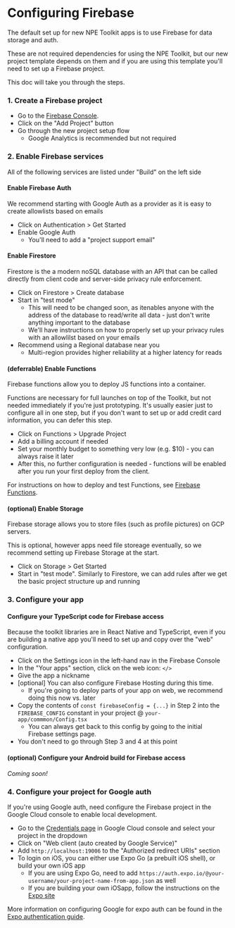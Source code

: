 # Configuring Firebase

The default set up for new NPE Toolkit apps is to use Firebase for data storage
and auth.

These are not required dependencies for using the NPE Toolkit, but our new
project template depends on them and if you are using this template you'll need
to set up a Firebase project.

This doc will take you through the steps.

### 1. Create a Firebase project

- Go to the [Firebase Console](https://console.firebase.google.com/).
- Click on the "Add Project" button
- Go through the new project setup flow
  - Google Analytics is recommended but not required

### 2. Enable Firebase services

All of the following services are listed under "Build" on the left side

#### Enable Firebase Auth

We recommend starting with Google Auth as a provider as it is easy to create
allowlists based on emails

- Click on Authentication > Get Started
- Enable Google Auth
  - You'll need to add a "project support email"

#### Enable Firestore

Firestore is the a modern noSQL database with an API that can be called directly
from client code and server-side privacy rule enforcement.

- Click on Firestore > Create database
- Start in "test mode"
  - This will need to be changed soon, as itenables anyone with the address of
    the database to read/write all data - just don't write anything important to
    the database
  - We'll have instructions on how to properly set up your privacy rules with an
    allowlilst based on your emails
- Recommend using a Regional database near you
  - Multi-region provides higher reliability at a higher latency for reads

#### (deferrable) Enable Functions

Firebase functions allow you to deploy JS functions into a container.

Functions are necessary for full launches on top of the Toolkit, but not needed
immediately if you're just prototyping. It's usually easier just to configure
all in one step, but if you don't want to set up or add credit card information,
you can defer this step.

- Click on Functions > Upgrade Project
- Add a billing account if needed
- Set your monthly budget to something very low (e.g. $10) - you can always
  raise it later
- After this, no further configuration is needed - functions will be enabled
  after you run your first deploy from the client.

For instructions on how to deploy and test Functions, see
[Firebase Functions](Functions.md).

#### (optional) Enable Storage

Firebase storage allows you to store files (such as profile pictures) on GCP
servers.

This is optional, however apps need file storeage eventually, so we recommend
setting up Firebase Storage at the start.

- Click on Storage > Get Started
- Start in "test mode". Similarly to Firestore, we can add rules after we get
  the basic project structure up and running

### 3. Configure your app

#### Configure your TypeScript code for Firebase access

Because the toolkit libraries are in React Native and TypeScript, even if you
are building a native app you'll need to set up and copy over the "web"
configuration.

- Click on the Settings icon in the left-hand nav in the Firebase Console
- In the "Your apps" section, click on the web icon: `</>`
- Give the app a nickname
- [optional] You can also configure Firebase Hosting during this time. 
   - If you're going to deploy
  parts of your app on web, we recommend doing this now vs. later
- Copy the contents of `const firebaseConfig = {...}` in Step 2
  into the `FIREBASE_CONFIG` constant in your project @
  `your-app/commmon/Config.tsx`
  - You can always get back to this config by going to the initial Firebase settings page.
- You don't need to go through Step 3 and 4 at this point



<!--
#### (optional) Configure your iOS build for Firebase access

This is needed if you're building a native iOS application.

- Native builds also need to set information in the iOS build config
- Click on the Settings icon again
- Click on Add app > `iOS+`
- Choose a bundle ID for your app. This can be changed later, so can use
  `com.USERNAME.appame` if you don't have a company
- Click on "Download GoogeService-Info.plist\*
- Open `npe-toolkit/shell/latest/ios/GoogeService-Info.plist` and copy in the
  contents
- Copy the value of `REVERSED_CLIENT_ID` from this file, and then open
  `npe-toolkit/shell/latest/ios/Info.plist` and paste the value into
  `CFBundleURLSchemes`

Afer this, you can run the iOS shell using

```
cd -P /usr/local/lib/npe-toolkit/shell/latest && yarn install && yarn shell
```
-->

#### (optional) Configure your Android build for Firebase access

_Coming soon!_
### 4. Configure your project for Google auth
If you're using Google auth, need configure the Firebase project in the Google Cloud console to enable local development.

* Go to the [Credentials page](https://console.cloud.google.com/apis/credentials) in Google Cloud console and  select your project in the dropdown
* Click on "Web client (auto created by Google Service)"
* Add `http://localhost:19006` to the "Authorized redirect URIs" section
* To login on iOS, you can either use Expo Go (a prebuilt iOS shell), or build your own iOS app
  * If you are using Expo Go, need to add `https://auth.expo.io/@your-username/your-project-name-from-app.json` as well
  * If you are building your own iOSapp, follow the instructions on the [Expo site](https://docs.expo.dev/)

More information on configuring Google for expo auth can be found in the [Expo authentication guide](https://docs.expo.dev/guides/authentication/#google).